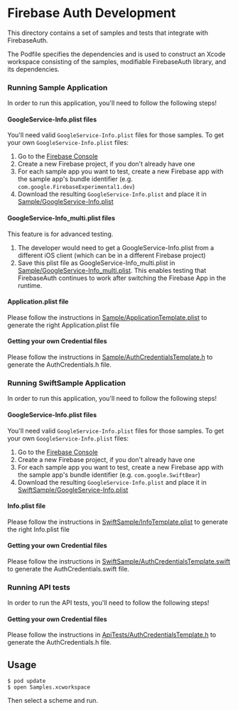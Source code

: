 # Firebase Auth Development

This directory contains a set of samples and tests that integrate with
FirebaseAuth.

The Podfile specifies the dependencies and is used to construct an Xcode
workspace consisting of the samples, modifiable FirebaseAuth library, and its
dependencies.


### Running Sample Application

In order to run this application, you'll need to follow the following steps!

#### GoogleService-Info.plist files

You'll need valid `GoogleService-Info.plist` files for those samples. To get your own `GoogleService-Info.plist` files:
1. Go to the [Firebase Console](https://console.firebase.google.com/)
2. Create a new Firebase project, if you don't already have one
3. For each sample app you want to test, create a new Firebase app with the sample app's bundle identifier (e.g. `com.google.FirebaseExperimental1.dev`)
4. Download the resulting `GoogleService-Info.plist` and place it in [Sample/GoogleService-Info.plist](Sample/GoogleService-Info.plist)

#### GoogleService-Info_multi.plist files

This feature is for advanced testing. 
1. The developer would need to get a GoogleService-Info.plist from a different iOS client (which can be in a different Firebase project)
2. Save this plist file as GoogleService-Info_multi.plist in [Sample/GoogleService-Info_multi.plist](Sample/GoogleService-Info_multi.plist). This enables testing that FirebaseAuth continues to work after switching the Firebase App in the runtime.

#### Application.plist file

Please follow the instructions in [Sample/ApplicationTemplate.plist](Sample/ApplicationTemplate.plist) to generate the right Application.plist file

#### Getting your own Credential files

Please follow the instructions in [Sample/AuthCredentialsTemplate.h](Sample/AuthCredentialsTemplate.h) to generate the AuthCredentials.h file.


### Running SwiftSample Application

In order to run this application, you'll need to follow the following steps!

#### GoogleService-Info.plist files

You'll need valid `GoogleService-Info.plist` files for those samples. To get your own `GoogleService-Info.plist` files:
1. Go to the [Firebase Console](https://console.firebase.google.com/)
2. Create a new Firebase project, if you don't already have one
3. For each sample app you want to test, create a new Firebase app with the sample app's bundle identifier (e.g. `com.google.SwiftBear`)
4. Download the resulting `GoogleService-Info.plist` and place it in [SwiftSample/GoogleService-Info.plist](SwiftSample/GoogleService-Info.plist)

#### Info.plist file

Please follow the instructions in [SwiftSample/InfoTemplate.plist](SwiftSample/InfoTemplate.plist) to generate the right Info.plist file

#### Getting your own Credential files

Please follow the instructions in [SwiftSample/AuthCredentialsTemplate.swift](SwiftSample/AuthCredentialsTemplate.swift) to generate the AuthCredentials.swift file.

### Running API tests

In order to run the API tests, you'll need to follow the following steps!

#### Getting your own Credential files

Please follow the instructions in [ApiTests/AuthCredentialsTemplate.h](ApiTests/AuthCredentialsTemplate.h) to generate the AuthCredentials.h file.

## Usage

```
$ pod update
$ open Samples.xcworkspace
```
Then select a scheme and run.

